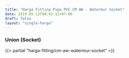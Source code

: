```yaml
---
title: "Harga Fitting Pipa PVC CM AW - Watermur Socket"
date: 2019-05-12T08:42:12+07:00
draft: false
layout: "single-harga"
---
```


### Union (Socket)

{{< partial "harga-fitting/cm-aw-watermur-socket" >}}

